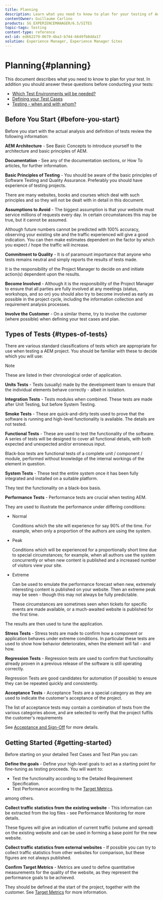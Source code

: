 ```yaml
---
title: Planning
description: Learn what you need to know to plan for your testing of Adobe Experience Manager.
contentOwner: Guillaume Carlino
products: SG_EXPERIENCEMANAGER/6.5/SITES
topic-tags: testing
content-type: reference
exl-id: ed662279-0679-4ba3-b744-6649fb8dda17
solution: Experience Manager, Experience Manager Sites
---
```

# Planning{#planning}

This document describes what you need to know to plan for your test. In addition you should answer these questions before conducting your tests:

* [Which Test Environments will be needed?](/help/sites-developing/test-environments.md)
* [Defining your Test Cases](/help/sites-developing/test-cases.md)
* [Testing - when and with whom?](/help/sites-developing/when-who.md)

## Before You Start {#before-you-start}

Before you start with the actual analysis and definition of tests review the following information:

**AEM Architecture** - See Basic Concepts to introduce yourself to the architecture and basic principles of AEM.

**Documentation** - See any of the documentation sections, or How To articles, for further information.

**Basic Principles of Testing** - You should be aware of the basic principles of Software Testing and Quality Assurance. Preferably you should have experience of testing projects.

There are many websites, books and courses which deal with such principles and so they will not be dealt with in detail in this document.

**Assumptions to Avoid** - The biggest assumption is that your website must service millions of requests every day. In certain circumstances this may be true, but it cannot be assumed.

Although future numbers cannot be predicted with 100% accuracy, observing your existing site and the traffic experienced will give a good indication. You can then make estimates dependent on the factor by which you expect / hope the traffic will increase.

**Commitment to Quality** - It is of paramount importance that anyone who tests remains neutral and simply reports the results of tests made.

It is the responsibility of the Project Manager to decide on and initiate action(s) dependent upon the results.

**Become Involved** - Although it is the responsibility of the Project Manager to ensure that all parties are fully involved at any meetings (status, workshops, and so on) you should also try to become involved as early as possible in the project cycle, including the information collection and requirement analysis processes.

**Involve the Customer** - On a similar theme, try to involve the customer (where possible) when defining your test cases and plan.

## Types of Tests {#types-of-tests}

There are various standard classifications of tests which are appropriate for use when testing a AEM project. You should be familiar with these to decide which you will use:

>[!NOTE]
>
>These are listed in their chronological order of application.

**Units Tests** - Tests (usually) made by the development team to ensure that the individual elements behave correctly - albeit in isolation.

**Integration Tests** - Tests modules when combined. These tests are made after Unit Testing, but before System Testing.

**Smoke Tests** - These are quick-and-dirty tests used to prove that the software is running and high-level functionality is available. The details are not tested.

**Functional Tests** - These are used to test the functionality of the software. A series of tests will be designed to cover all functional details, with both expected and unexpected and/or erroneous input.

Black-box tests are functional tests of a complete unit / component / module, performed without knowledge of the internal workings of the element in question.

**System Tests** - These test the entire system once it has been fully integrated and installed on a suitable platform.

They test the functionality on a black-box basis.

**Performance Tests** - Performance tests are crucial when testing AEM.

They are used to illustrate the performance under differing conditions:

* Normal

  Conditions which the site will experience for say 90% of the time. For example, when only a proportion of the authors are using the system.

* Peak

  Conditions which will be experienced for a proportionally short time due to special circumstances; for example, when all authors use the system concurrently or when new content is published and a increased number of visitors view your site.

* Extreme

  Can be used to emulate the performance forecast when new, extremely interesting content is published on your website. Then an extreme peak may be seen - though this may not always be fully predictable.

  These circumstances are sometimes seen when tickets for specific events are made available, or a much-awaited website is published for the first time.

The results are then used to tune the application.

**Stress Tests** - Stress tests are made to confirm how a component or application behaves under extreme conditions. In particular these tests are used to show how behavior deteriorates, when the element will fail - and how.

**Regression Tests** - Regression tests are used to confirm that functionality already proven in a previous release of the software is still operating correctly.

Regression Tests are good candidates for automation (if possible) to ensure they can be repeated quickly and consistently.

**Acceptance Tests** - Acceptance Tests are a special category as they are used to indicate the customer's acceptance of the project.

The list of acceptance tests may contain a combination of tests from the various categories above, and are selected to verify that the project fulfils the customer's requirements

See [Acceptance and Sign-Off](/help/sites-developing/acceptance-signoff.md) for more details.

## Getting Started {#getting-started}

Before starting on your detailed Test Cases and Test Plan you can:

**Define the goals** - Define your high-level goals to act as a starting point for fine-tuning as testing proceeds. You will want to:

* Test the functionality according to the Detailed Requirement Specification.
* Test Performance according to the [Target Metrics](/help/managing/best-practices-further-reference.md#key-performance-indicators-and-target-metrics).

among others.

**Collect traffic statistics from the existing website** - This information can be extracted from the log files - see Performance Monitoring for more details.

These figures will give an indication of current traffic (volume and spread) on the existing website and can be used in forming a base point for the new website.

**Collect traffic statistics from external websites** - If possible you can try to collect traffic statistics from other websites for comparison, but these figures are not always published.

**Confirm Target Metrics** - Metrics are used to define quantitative measurements for the quality of the website, as they represent the performance goals to be achieved.

They should be defined at the start of the project, together with the customer. See [Target Metrics](/help/sites-developing/planning.md) for more information.
